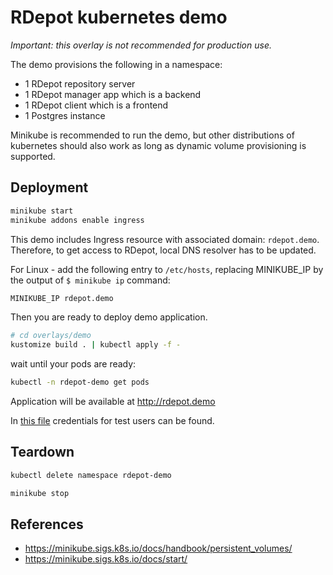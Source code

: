 
# RDepot kubernetes demo

*Important: this overlay is not recommended for production use.*

The demo provisions the following in a namespace:
* 1 RDepot repository server
* 1 RDepot manager app which is a backend
* 1 RDepot client which is a frontend
* 1 Postgres instance

Minikube is recommended to run the demo, but other distributions of kubernetes should also work as long as dynamic volume provisioning is supported.

## Deployment

```bash
minikube start
minikube addons enable ingress
```

This demo includes Ingress resource with associated domain: `rdepot.demo`. Therefore, to get access to RDepot, local DNS resolver has to be updated.

For Linux - add the following entry to `/etc/hosts`, replacing MINIKUBE_IP by the output of `$ minikube ip` command:
```bash
MINIKUBE_IP rdepot.demo
```

Then you are ready to deploy demo application.

```bash
# cd overlays/demo
kustomize build . | kubectl apply -f -
```

wait until your pods are ready:
```bash
kubectl -n rdepot-demo get pods
```

Application will be available at http://rdepot.demo

In [this file](./config/authentication.yml) credentials for test users can be found.

## Teardown

```bash
kubectl delete namespace rdepot-demo
```

```bash
minikube stop
```

## References

* https://minikube.sigs.k8s.io/docs/handbook/persistent_volumes/
* https://minikube.sigs.k8s.io/docs/start/

